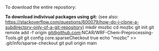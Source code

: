 To download the entire repository: 



**To download indivivual packages using git:**
(see also: https://stackoverflow.com/questions/600079/how-do-i-clone-a-subdirectory-only-of-a-git-repository)
  mkdir mozbc
  cd mozbc
  git init
  git remote add -f origin git@github.com:NCAR/WRF-Chem-Preprocessing-Tools.git
  git config core.sparseCheckout true
  echo "mozbc" >> .git/info/sparse-checkout 
  git pull origin main


